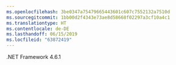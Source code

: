 ```yaml
---
ms.openlocfilehash: 3be0347a75479665443601c607c7552132a7510d
ms.sourcegitcommit: 1bb00d2f4343e73ae8d58668f02297a3cf10a4c1
ms.translationtype: HT
ms.contentlocale: de-DE
ms.lasthandoff: 06/15/2019
ms.locfileid: "63872419"
---
```

.NET Framework 4.6.1